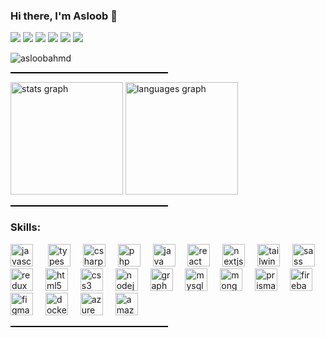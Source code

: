 <h3 align="left">Hi there, I'm Asloob 👋</h3>

![](https://img.shields.io/github/stars/pandao/editor.md.svg) ![](https://img.shields.io/github/forks/pandao/editor.md.svg) ![](https://img.shields.io/github/tag/pandao/editor.md.svg) ![](https://img.shields.io/github/release/pandao/editor.md.svg) ![](https://img.shields.io/github/issues/pandao/editor.md.svg) ![](https://img.shields.io/bower/v/editor.md.svg)
<p align="left"> <img src="https://komarev.com/ghpvc/?username=asloobahmd&label=Profile%20views&color=0e75b6&style=flat" alt="asloobahmd" /> </p>

<hr style="border: 0; height: 2px; background-color: black; width: 50%;">

<div align="left">
  <img src="https://github-readme-stats.vercel.app/api?username=asloobahmd&show_icons=true&locale=en"  height="180" alt="stats graph"  />
  <img src="https://github-readme-stats.vercel.app/api/top-langs?username=asloobahmd&locale=en&hide_title=false&layout=compact&card_width=320&langs_count=5&theme=default&hide_border=false&order=2" height="180"    
   alt="languages graph"  />
</div>

<hr style="border: 0; height: 2px; background-color: black; width: 50%;">

<h3 align="left">Skills:</h3>

<div align="left">
  <img src="https://cdn.simpleicons.org/javascript/F7DF1E" height="36" alt="javascript logo"  />
  <img width="16" />
  <img src="https://cdn.simpleicons.org/typescript/3178C6" height="36" alt="typescript logo"  />
  <img width="12" />
  <img src="https://cdn.jsdelivr.net/gh/devicons/devicon/icons/csharp/csharp-original.svg" height="36" alt="csharp logo"  />
  <img width="12" />
  <img src="https://cdn.simpleicons.org/php/777BB4" height="36" alt="php logo"  />
  <img width="12" />
  <img src="https://cdn.jsdelivr.net/gh/devicons/devicon/icons/java/java-original.svg" height="36" alt="java logo"  />
  <img width="12" />
  <img src="https://cdn.simpleicons.org/react/61DAFB" height="36" alt="react logo"  />
  <img width="12" />
  <img src="https://cdn.jsdelivr.net/gh/devicons/devicon/icons/nextjs/nextjs-original.svg" height="36" alt="nextjs logo"  />
  <img width="12" />
  <img src="https://cdn.simpleicons.org/tailwindcss/06B6D4" height="36" alt="tailwindcss logo"  />
  <img width="12" />
  <img src="https://cdn.jsdelivr.net/gh/devicons/devicon/icons/sass/sass-original.svg" height="36" alt="sass logo"  />
  <img width="12" />
  <img src="https://cdn.jsdelivr.net/gh/devicons/devicon/icons/redux/redux-original.svg" height="36" alt="redux logo"  />
  <img width="12" />
  <img src="https://cdn.simpleicons.org/html5/E34F26" height="36" alt="html5 logo"  />
  <img width="12" />
  <img src="https://cdn.simpleicons.org/css3/1572B6" height="36" alt="css3 logo"  />
  <img width="12" />
  <img src="https://cdn.simpleicons.org/nodedotjs/339933" height="36" alt="nodejs logo"  />
  <img width="12" />
  <img src="https://cdn.jsdelivr.net/gh/devicons/devicon/icons/graphql/graphql-plain.svg" height="36" alt="graphql logo"  />
  <img width="12" />
  <img src="https://cdn.simpleicons.org/mysql/4479A1" height="36" alt="mysql logo"  />
  <img width="12" />
  <img src="https://cdn.jsdelivr.net/gh/devicons/devicon/icons/mongodb/mongodb-original.svg" height="36" alt="mongodb logo"  />
  <img width="12" />
  <img src="https://cdn.simpleicons.org/prisma/2D3748" height="36" alt="prisma logo"  />
  <img width="12" />
  <img src="https://cdn.simpleicons.org/firebase/FFCA28" height="36" alt="firebase logo"  />
  <img width="12" />
  <img src="https://cdn.jsdelivr.net/gh/devicons/devicon/icons/figma/figma-original.svg" height="36" alt="figma logo"  />
  <img width="12" />
  <img src="https://cdn.jsdelivr.net/gh/devicons/devicon/icons/docker/docker-original.svg" height="36" alt="docker logo"  />
  <img width="12" />
  <img src="https://cdn.simpleicons.org/microsoftazure/0078D4" height="36" alt="azure logo"  />
  <img width="12" />
  <img src="https://cdn.simpleicons.org/amazonaws/232F3E" height="36" alt="amazonwebservices logo"  />
  <img width="12" />
</div>

<hr style="border: 0; height: 2px; background-color: black; width: 50%;">

